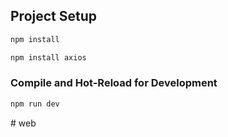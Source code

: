 ## Project Setup

```sh
npm install

npm install axios
```

### Compile and Hot-Reload for Development

```sh
npm run dev
```
#   w e b  
 